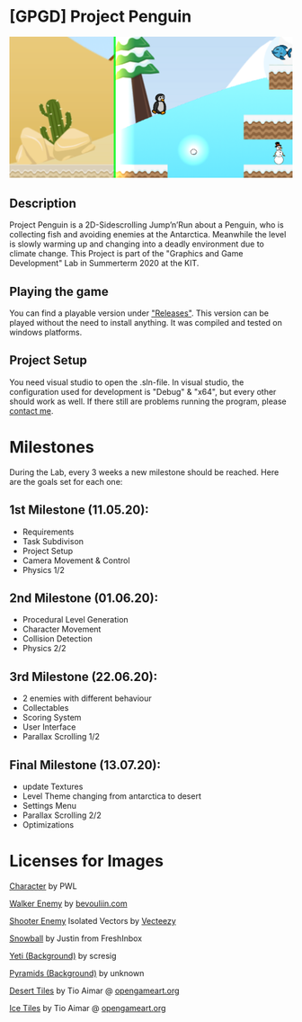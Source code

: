 # [GPGD] Project Penguin

![Example Gameplay Image](https://github.com/Janfiderheld/-GPGD-Project-Penguin/blob/master/Project%20Penguin/Assets/Documentation/ExampleImage.png)

## Description

Project Penguin is a 2D-Sidescrolling Jump’n’Run about a Penguin, who is collecting fish and avoiding enemies at the Antarctica.
Meanwhile the level is slowly warming up and changing into a deadly environment due to climate change.
This Project is part of the "Graphics and Game Development" Lab in Summerterm 2020 at the KIT.

## Playing the game

You can find a playable version under ["Releases"](https://github.com/Janfiderheld/-GPGD-Project-Penguin/releases).
This version can be played without the need to install anything. It was compiled and tested on windows platforms.

## Project Setup

You need visual studio to open the .sln-file. In visual studio, the configuration used for development is "Debug" & "x64", but every other should work as well.
If there still are problems running the program, please [contact me](mailto:<mussundtoeberg@yahoo.com>).

# Milestones

During the Lab, every 3 weeks a new milestone should be reached. Here are the goals set for each one:

## 1st Milestone (11.05.20):

- Requirements
- Task Subdivison
- Project Setup
- Camera Movement & Control
- Physics 1/2

## 2nd Milestone (01.06.20):

- Procedural Level Generation
- Character Movement
- Collision Detection
- Physics 2/2

## 3rd Milestone (22.06.20):

- 2 enemies with different behaviour
- Collectables
- Scoring System
- User Interface
- Parallax Scrolling 1/2

## Final Milestone (13.07.20):

- update Textures
- Level Theme changing from antarctica to desert
- Settings Menu
- Parallax Scrolling 2/2
- Optimizations

# Licenses for Images

[Character](https://opengameart.org/content/penguin-character-walk-and-jump) by PWL

[Walker Enemy](https://opengameart.org/content/spiky-monster-obstacle) by [bevouliin.com](bevouliin.com)

[Shooter Enemy](https://www.vecteezy.com/vector-art/552705-snowman-cartoon-vector-illustration) Isolated Vectors by [Vecteezy](https://www.vecteezy.com/free-vector/isolated)

[Snowball](https://freshinbox.com/blog/snowball-surprise-shaking-email/) by Justin from FreshInbox

[Yeti (Background)](https://stevenchasestudios.files.wordpress.com/2012/10/yeti-2.jpg) by scresig

[Pyramids (Background)](https://www.cleanpng.com/png-great-sphinx-of-giza-great-pyramid-of-giza-egyptia-570884/download-png.html) by unknown

[Desert Tiles](https://opengameart.org/content/2d-platformer-desert-pack) by Tio Aimar @ [opengameart.org](opengameart.org)

[Ice Tiles](https://opengameart.org/content/2d-platformer-snow-pack) by Tio Aimar @ [opengameart.org](opengameart.org)
